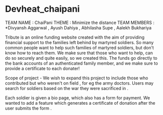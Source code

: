 # Devheat_chaipani
TEAM NAME : ChaiPani
THEME : Minimize the distance
TEAM MEMBERS : *Divyansh Aggarwal , Ayush Dahiya , Abhilasha Supe , Aalekh Bukhariya


Tribute is an online funding website created with the aim of providing financial support to the families left behind by martyred soldiers. So many common people want to help such families of martyred soldiers, but don't know how to reach them. We make sure that those who want to help, can do so securely and quite easily, so we created this. The funds go directly to the bank accounts of an authenticated family member, and we make sure to provide a certificate to each donater!

Scope of project -
We wish to expand this project to include those who contributed but who weren't on field , for eg the army doctors.
Users may search for soldiers based on the war they were sacrificed in .

Each soldier is given a bio page, which also has a form for payment. We wanted to add a feature which generates a certificate of donation after the user submits the form .
